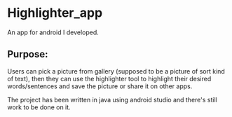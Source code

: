 # Highlighter_app

An app for android I developed.

Purpose: 
---------
Users can pick a picture from gallery (supposed to be a picture of sort kind of text), then they 
can use the highlighter tool to highlight their desired words/sentences and save the picture or share it on other apps.


The project has been written in java using android studio and there's still work to be done on it.
